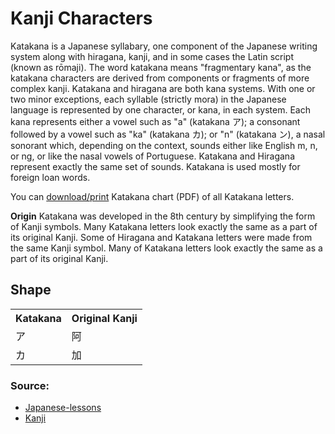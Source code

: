 # Kanji Characters

Katakana is a Japanese syllabary, one component of the Japanese writing system along with hiragana, kanji, and in some cases the Latin script (known as rōmaji). The word katakana means "fragmentary kana", as the katakana characters are derived from components or fragments of more complex kanji. Katakana and hiragana are both kana systems. With one or two minor exceptions, each syllable (strictly mora) in the Japanese language is represented by one character, or kana, in each system. Each kana represents either a vowel such as "a" (katakana ア); a consonant followed by a vowel such as "ka" (katakana カ); or "n" (katakana ン), a nasal sonorant which, depending on the context, sounds either like English m, n, or ng, or like the nasal vowels of Portuguese.
Katakana and Hiragana represent exactly the same set of sounds. Katakana is used mostly for foreign loan words.

You can [download/print](http://japanese-lesson.com/resources/pdf/characters/katakana_chart.pdf) Katakana chart (PDF) of all Katakana letters.

**Origin** 
Katakana was developed in the 8th century by simplifying the form of Kanji symbols. Many Katakana letters look exactly the same as a part of its original Kanji. Some of Hiragana and Katakana letters were made from the same Kanji symbol. Many of Katakana letters look exactly the same as a part of its original Kanji.

## Shape

<table>
    <tr>
        <th>Katakana</th>
        <th>Original Kanji</th>
    </tr>
    <tr>
        <td>ア</td>
        <td>阿</td>
    </tr>
    <tr>
        <td>カ </td>
        <td>加</td>
    </tr>
</table>
 


### Source:
* [Japanese-lessons](http://japanese-lesson.com/characters/katakana/index.html)
* [Kanji](https://en.wikipedia.org/wiki/Katakana)
